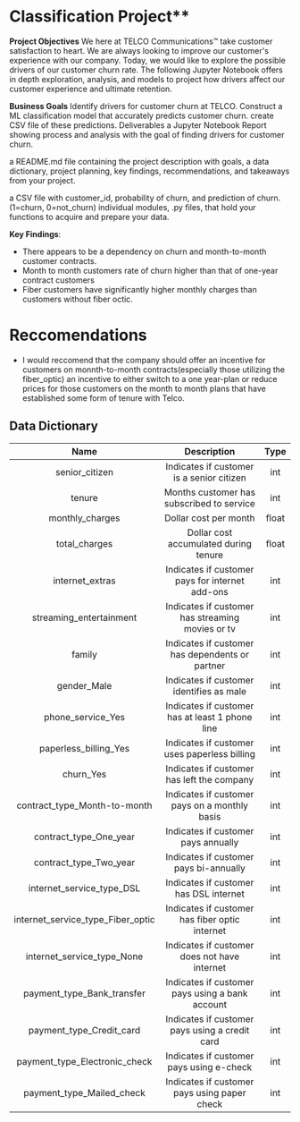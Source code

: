 # Classification Project**

**Project Objectives**
We here at TELCO Communications™ take customer satisfaction to heart. We are always looking to improve our customer's experience with our company. Today, we would like to explore the possible drivers of our customer churn rate. The following Jupyter Notebook offers in depth exploration, analysis, and models to project how drivers affect our customer experience and ultimate retention.

**Business Goals**
Identify drivers for customer churn at TELCO.
Construct a ML classification model that accurately predicts customer churn.
create CSV file of these predictions.
Deliverables
a Jupyter Notebook Report showing process and analysis with the goal of finding drivers for customer churn.

a README.md file containing the project description with goals, a data dictionary, project planning, key findings, recommendations, and takeaways from your project.

a CSV file with customer_id, probability of churn, and prediction of churn. (1=churn, 0=not_churn)
individual modules, .py files, that hold your functions to acquire and prepare your data.

**Key Findings**:
* There appears to be a dependency on churn and month-to-month customer contracts.
* Month to month customers rate of churn higher than that of one-year contract customers
* Fiber customers have significantly higher monthly charges than customers without fiber octic.

# Reccomendations
- I would reccomend that the company should offer an incentive for customers on monnth-to-month contracts(especially those utilizing the fiber_optic) an incentive to either switch to a one year-plan or reduce prices for those customers on the month to month plans that have established some form of tenure with Telco.





## Data Dictionary

Name | Description | Type
:---: | :---: | :---:
senior_citizen | Indicates if customer is a senior citizen | int
tenure | Months customer has subscribed to service | int
monthly_charges | Dollar cost per month | float
total_charges | Dollar cost accumulated during tenure | float
internet_extras | Indicates if customer pays for internet add-ons | int
streaming_entertainment | Indicates if customer has streaming movies or tv | int
family | Indicates if customer has dependents or partner | int
gender_Male | Indicates if customer identifies as male | int
phone_service_Yes | Indicates if customer has at least 1 phone line | int
paperless_billing_Yes | Indicates if customer uses paperless billing | int
churn_Yes | Indicates if customer has left the company | int
contract_type_Month-to-month | Indicates if customer pays on a monthly basis | int
contract_type_One_year | Indicates if customer pays annually | int
contract_type_Two_year | Indicates if customer pays bi-annually | int
internet_service_type_DSL | Indicates if customer has DSL internet | int
internet_service_type_Fiber_optic | Indicates if customer has fiber optic internet | int
internet_service_type_None | Indicates if customer does not have internet | int
payment_type_Bank_transfer | Indicates if customer pays using a bank account | int
payment_type_Credit_card | Indicates if customer pays using a credit card | int
payment_type_Electronic_check | Indicates if customer pays using e-check | int
payment_type_Mailed_check | Indicates if customer pays using paper check | int
